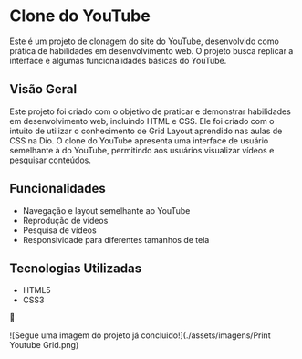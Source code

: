 # Clone do YouTube

Este é um projeto de clonagem do site do YouTube, desenvolvido como prática de habilidades em desenvolvimento web. O projeto busca replicar a interface e algumas funcionalidades básicas do YouTube.


## Visão Geral

Este projeto foi criado com o objetivo de praticar e demonstrar habilidades em desenvolvimento web, incluindo HTML e CSS. Ele foi criado com o intuito de utilizar o conhecimento de Grid Layout aprendido nas aulas de CSS na Dio. O clone do YouTube apresenta uma interface de usuário semelhante à do YouTube, permitindo aos usuários visualizar vídeos e pesquisar conteúdos.

## Funcionalidades

- Navegação e layout semelhante ao YouTube
- Reprodução de vídeos
- Pesquisa de vídeos
- Responsividade para diferentes tamanhos de tela

## Tecnologias Utilizadas

- HTML5
- CSS3

🦅

![Segue uma imagem do projeto já concluido!](./assets/imagens/Print Youtube Grid.png)

